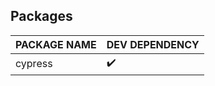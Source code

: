 ## Packages

| PACKAGE NAME | DEV DEPENDENCY     |
| ------------ | ------------------ |
| cypress      | :heavy_check_mark: |